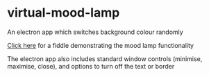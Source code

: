 # virtual-mood-lamp
An electron app which switches background colour randomly

[Click here](https://jsfiddle.net/Jevansmassive/a9u8owvt/6/) for a fiddle demonstrating the mood lamp functionality

The electron app also includes standard window controls (minimise, maximise, close), and options to turn off the text or border
